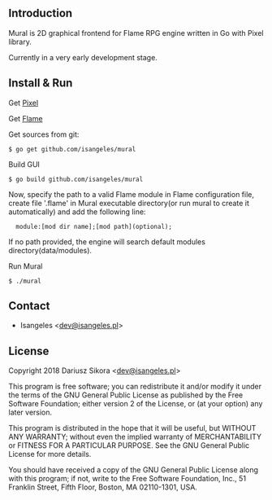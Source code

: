 ## Introduction

  Mural is 2D graphical frontend for Flame RPG engine written in Go with Pixel library.

  Currently in a very early development stage.
  
## Install & Run

  Get [Pixel](https://github.com/faiface/pixel)
  
  Get [Flame](https://github.com/Isangeles/flame)

  Get sources from git:
```
$ go get github.com/isangeles/mural

```

  Build GUI
```
$ go build github.com/isangeles/mural
```
Now, specify the path to a valid Flame module in Flame configuration file,
create file '.flame' in Mural executable directory(or run mural to create it
automatically) and add the following line:
```
  module:[mod dir name];[mod path](optional);
```
If no path provided, the engine will search default modules directory(data/modules).


  Run Mural
```
$ ./mural
```

## Contact
* Isangeles <<dev@isangeles.pl>>

## License

Copyright 2018 Dariusz Sikora <<dev@isangeles.pl>>
 
This program is free software; you can redistribute it and/or modify
it under the terms of the GNU General Public License as published by
the Free Software Foundation; either version 2 of the License, or
(at your option) any later version.
 
This program is distributed in the hope that it will be useful,
but WITHOUT ANY WARRANTY; without even the implied warranty of
MERCHANTABILITY or FITNESS FOR A PARTICULAR PURPOSE.  See the
GNU General Public License for more details.
 
You should have received a copy of the GNU General Public License
along with this program; if not, write to the Free Software
Foundation, Inc., 51 Franklin Street, Fifth Floor, Boston,
MA 02110-1301, USA.